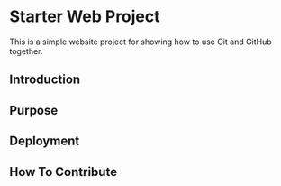 # Starter Web Project

This is a simple website project for 
showing how to use Git and GitHub together.

## Introduction

## Purpose

## Deployment

## How To Contribute